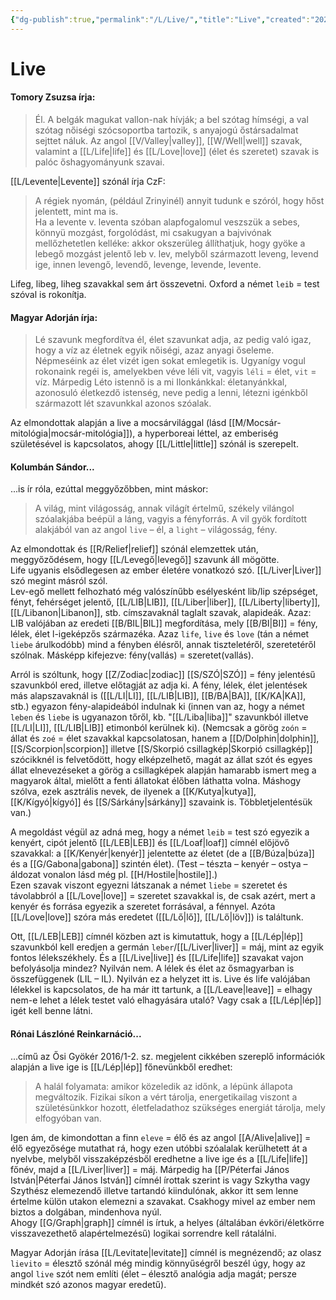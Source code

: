 ```yaml
---
{"dg-publish":true,"permalink":"/L/Live/","title":"Live","created":"2023-11-13T03:35","updated":"2024-10-25T22:36"}
---
```



# Live

#### Tomory Zsuzsa írja:

> Él. A belgák magukat vallon-nak hívják; a bel szótag hímségi, a val szótag nőiségi szócsoportba tartozik, s anyajogú őstársadalmat sejttet náluk. Az angol [[V/Valley\|valley]], [[W/Well\|well]] szavak, valamint a [[L/Life\|life]] és [[L/Love\|love]] (élet és szeretet) szavak is palóc őshagyományunk szavai.  

[[L/Levente\|Levente]] szónál írja CzF:  
> A régiek nyomán, (például Zrinyinél) annyit tudunk e szóról, hogy hőst jelentett, mint ma is.  
> Ha a levente v. leventa szóban alapfogalomul veszszük a sebes, könnyü mozgást, forgolódást, mi csakugyan a bajvivónak mellőzhetetlen kelléke: akkor okszerüleg állíthatjuk, hogy gyöke a lebegő mozgást jelentő leb v. lev, melyből származott leveng, levend ige, innen levengő, levendő, levenge, levende, levente.  

Lifeg, libeg, liheg szavakkal sem árt összevetni. Oxford a német `leib` = test szóval is rokonítja.  

#### Magyar Adorján írja:  

> Lé szavunk megfordítva él, élet szavunkat adja, az pedig való igaz, hogy a víz az életnek egyik nőiségi, azaz anyagi őseleme. Népmeséink az élet vizét igen sokat emlegetik is. Ugyanígy vogul rokonaink regéi is, amelyekben véve léli vit, vagyis `léli` = élet, `vit` = víz. Márpedig Léto istennő is a mi Ilonkánkkal: életanyánkkal, azonosuló életkezdő istenség, neve pedig a lenni, létezni igénkből származott lét szavunkkal azonos szóalak.  

Az elmondottak alapján a live a mocsárvilággal (lásd [[M/Mocsár-mitológia\|mocsár-mitológia]]), a hyperboreai léttel, az emberiség születésével is kapcsolatos, ahogy [[L/Little\|little]] szónál is szerepelt.  

#### Kolumbán Sándor...

...is ír róla, ezúttal meggyőzőbben, mint máskor:  
> A világ, mint világosság, annak világít értelmű, székely vilángol szóalakjába beépül a láng, vagyis a fényforrás. A vil gyök fordított alakjából van az angol `live` – él, a `light` – világosság, fény.  

Az elmondottak és [[R/Relief\|relief]] szónál elemzettek után, meggyőződésem, hogy [[L/Levegő\|levegő]] szavunk áll mögötte.  
Life ugyanis elsődlegesen az ember életére vonatkozó szó. [[L/Liver\|Liver]] szó megint másról szól.  
Lev-egő mellett felhozható még valószínűbb esélyesként lib/lip szépséget, fényt, fehérséget jelentő, [[L/LIB\|LIB]], [[L/Liber\|liber]], [[L/Liberty\|liberty]], [[L/Libanon\|Libanon]], stb. címszavaknál taglalt szavak, alapideák. Azaz: LIB valójában az eredeti [[B/BIL\|BIL]] megfordítása, mely [[B/BI\|BI]] = fény, lélek, élet l-igeképzős származéka. Azaz `life`, `live` és `love` (tán a német `liebe` árulkodóbb) mind a fényben élésről, annak tiszteletéről, szeretetéről szólnak. Másképp kifejezve: fény(vallás) = szeretet(vallás).  

Arról is szóltunk, hogy [[Z/Zodiac\|zodiac]] [[S/SZÓ\|SZÓ]] = fény jelentésű szavunkból ered, illetve előtagját az adja ki. A fény, lélek, élet jelentések más alapszavaknál is ([[L/LI\|LI]], [[L/LIB\|LIB]], [[B/BA\|BA]], [[K/KA\|KA]], stb.) egyazon fény-alapideából indulnak ki (innen van az, hogy a német `leben` és `liebe` is ugyanazon tőről, kb. "[[L/Liba\|liba]]" szavunkból illetve [[L/LI\|LI]], [[L/LIB\|LIB]] etimonból kerülnek ki). (Nemcsak a görög `zoón` = állat és `zoé` = élet szavakkal kapcsolatosan, hanem a [[D/Dolphin\|dolphin]], [[S/Scorpion\|scorpion]] illetve [[S/Skorpió csillagkép\|Skorpió csillagkép]] szócikknél is felvetődött, hogy elképzelhető, magát az állat szót és egyes állat elnevezéseket a görög a csillagképek alapján hamarabb ismert meg a magyarok által, mielőtt a fenti állatokat élőben láthatta volna. Máshogy szólva, ezek asztrális nevek, de ilyenek a [[K/Kutya\|kutya]], [[K/Kígyó\|kígyó]] és [[S/Sárkány\|sárkány]] szavaink is. Többletjelentésük van.)  

A megoldást végül az adná meg, hogy a német `leib` = test szó egyezik a kenyért, cipót jelentő [[L/LEB\|LEB]] és [[L/Loaf\|loaf]] címnél előjövő szavakkal: a [[K/Kenyér\|kenyér]] jelentette az életet (de a [[B/Búza\|búza]] és a [[G/Gabona\|gabona]] szintén élet). (Test – tészta – kenyér – ostya – áldozat vonalon lásd még pl. [[H/Hostile\|hostile]].)  
Ezen szavak viszont egyezni látszanak a német `liebe` = szeretet és távolabbról a [[L/Love\|love]] = szeretet szavakkal is, de csak azért, mert a kenyér és forrása egyezik a szeretet forrásával, a fénnyel. Azóta [[L/Love\|love]] szóra más eredetet ([[L/Lő\|lő]], [[L/Lő\|löv]]) is találtunk.  

Ott, [[L/LEB\|LEB]] címnél közben azt is kimutattuk, hogy a [[L/Lép\|lép]] szavunkból kell eredjen a germán `leber`/[[L/Liver\|liver]] = máj, mint az egyik fontos lélekszékhely. És a [[L/Live\|live]] és [[L/Life\|life]] szavakat vajon befolyásolja mindez? Nyilván nem. A lélek és élet az ősmagyarban is összefüggenek (LIL – IL). Nyilván ez a helyzet itt is. Live és life valójában lélekkel is kapcsolatos, de ha már itt tartunk, a [[L/Leave\|leave]] = elhagy nem-e lehet a lélek testet való elhagyására utaló? Vagy csak a [[L/Lép\|lép]] igét kell benne látni.  

#### Rónai Lászlóné Reinkarnáció...

...című az Ősi Gyökér 2016/1-2. sz. megjelent cikkében szereplő információk alapján a live ige is [[L/Lép\|lép]] főnevünkből eredhet:  
> A halál folyamata: amikor közeledik az időnk, a lépünk állapota megváltozik. Fizikai síkon a vért tárolja, energetikailag viszont a születésünkkor hozott, életfeladathoz szükséges energiát tárolja, mely elfogyóban van.  

Igen ám, de kimondottan a finn `eleve` = élő és az angol [[A/Alive\|alive]] = élő egyezősége mutathat rá, hogy ezen utóbbi szóalalak kerülhetett át a nyelvbe, melyből visszaképzésből eredhetne a live ige és a [[L/Life\|life]] főnév, majd a [[L/Liver\|liver]] = máj. Márpedig ha [[P/Péterfai János István\|Péterfai János István]] címnél írottak szerint is vagy Szkytha vagy Szythész elemezendő illetve tartandó kiindulónak, akkor itt sem lenne értelme külön utakon elemezni a szavakat. Csakhogy mivel az ember nem biztos a dolgában, mindenhova nyúl.  
Ahogy [[G/Graph\|graph]] címnél is írtuk, a helyes (általában évköri/életkörre visszavezethető alapértelmezésű) logikai sorrendre kell rátalálni.  

Magyar Adorján írása [[L/Levitate\|levitate]] címnél is megnézendő; az olasz `lievito` = élesztő szónál még mindig könnyűségről beszél úgy, hogy az angol `live` szót nem említi (élet – élesztő analógia adja magát; persze mindkét szó azonos magyar eredetű).  